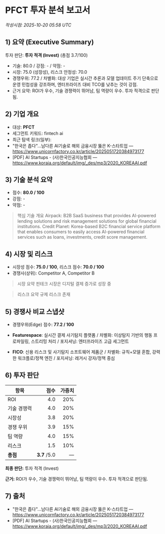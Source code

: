 # PFCT 투자 분석 보고서

_작성시점: 2025-10-20 05:58 UTC_

## 1) 요약 (Executive Summary)
투자 판단: **투자 적격 (Invest)** (총점 3.7/100)
- 기술: 80.0 / 강점: - / 약점: -
- 시장: 75.0 (성장성), 리스크 안정성: 70.0
- 경쟁우위: 77.2 / 차별화: 대상 기업은 실시간 추론과 모델 업데이트 주기 단축으로 운영 민첩성을 강조하며, 엔터프라이즈 대비 TCO를 낮추는 것이 강점.
- 근거 요약: ROI가 우수, 기술 경쟁력이 뛰어남, 팀 역량이 우수. 투자 적격으로 판단됨.

## 2) 기업 개요
- 대상: **PFCT**
- 세그먼트 키워드: fintech ai
- 최근 탐색 링크(일부):
- "한국은 좁다"…남다른 AI기술로 해외 금융시장 뚫은 K-스타트업 — https://www.unicornfactory.co.kr/article/2025051720384973177
- [PDF] AI Startups - (사)한국인공지능협회 — https://www.koraia.org/default/img/_des/mp3/2020_KOREAAI.pdf

## 3) 기술 분석 요약
- 점수: **80.0 / 100**
- 강점: -
- 약점: -

> 핵심 기술 개요
Airpack: B2B SaaS business that provides AI-powered lending solutions and risk management solutions for global financial institutions.
Credit Planet: Korea-based B2C financial service platform that enables consumers to easily access AI-powered financial services such as loans, investments, credit score management.

## 4) 시장 및 리스크
- 시장성 점수: **75.0 / 100**, 리스크 점수: **70.0 / 100**
- 경쟁사(상위): Competitor A, Competitor B

> 시장 요약
핀테크 시장은 디지털 결제 증가로 성장 중

> 리스크 요약
규제 리스크 존재

## 5) 경쟁사 비교 스냅샷
- 경쟁우위(Edge) 점수: **77.2 / 100**

- **Featurespace**: 실시간 결제 사기탐지 플랫폼 / 차별화: 이상탐지 기반의 행동 프로파일링, 스트리밍 처리 / 포지셔닝: 엔터프라이즈 고급 세그먼트
- **FICO**: 신용 리스크 및 사기탐지 소프트웨어 제품군 / 차별화: 규칙+모델 혼합, 강력한 워크플로/정책 엔진 / 포지셔닝: 레거시 강자/정책 중심

## 6) 투자 판단
| 항목 | 점수 | 가중치 |
|---|---:|---:|
| ROI | 4.0 | 20% |
| 기술 경쟁력 | 4.0 | 20% |
| 시장성 | 3.8 | 20% |
| 경쟁 우위 | 3.9 | 15% |
| 팀 역량 | 4.0 | 15% |
| 리스크 | 1.5 | 10% |
| **총점** | **3.7** /5.0 | — |

**최종 판단:** 투자 적격 (Invest)

**근거:** ROI가 우수, 기술 경쟁력이 뛰어남, 팀 역량이 우수. 투자 적격으로 판단됨.

## 7) 출처
- "한국은 좁다"…남다른 AI기술로 해외 금융시장 뚫은 K-스타트업 — https://www.unicornfactory.co.kr/article/2025051720384973177
- [PDF] AI Startups - (사)한국인공지능협회 — https://www.koraia.org/default/img/_des/mp3/2020_KOREAAI.pdf